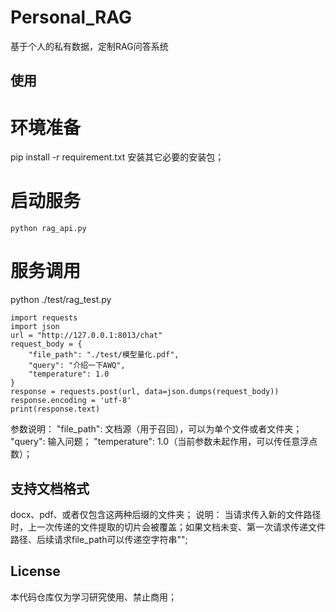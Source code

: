 # Personal_RAG
基于个人的私有数据，定制RAG问答系统

## 使用
# 环境准备
pip install -r requirement.txt
安装其它必要的安装包；

# 启动服务
```
python rag_api.py
```

# 服务调用
python ./test/rag_test.py
```
import requests
import json
url = "http://127.0.0.1:8013/chat"
request_body = {
    "file_path": "./test/模型量化.pdf",
    "query": "介绍一下AWQ",
    "temperature": 1.0
}
response = requests.post(url, data=json.dumps(request_body))
response.encoding = 'utf-8'
print(response.text)
```
参数说明：
"file_path": 文档源（用于召回），可以为单个文件或者文件夹；
"query": 输入问题；
"temperature": 1.0（当前参数未起作用，可以传任意浮点数）；


## 支持文档格式
docx、pdf、或者仅包含这两种后缀的文件夹；
说明：
当请求传入新的文件路径时，上一次传递的文件提取的切片会被覆盖；如果文档未变、第一次请求传递文件路径、后续请求file_path可以传递空字符串"";

## License
本代码仓库仅为学习研究使用、禁止商用；